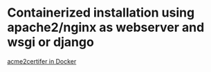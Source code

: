 <!-- markdownlint-disable  MD013 -->
<!-- Containerized installation -->
# Containerized installation using apache2/nginx as webserver and wsgi or django

[acme2certifer in Docker](../examples/Docker)
